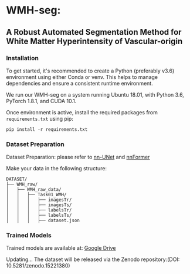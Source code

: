 # WMH-seg: 

## A Robust Automated Segmentation Method for White Matter Hyperintensity of Vascular-origin

### Installation
To get started, it's recommended to create a Python (preferably v3.6) environment using either Conda or venv. This helps to manage dependencies and ensure a consistent runtime environment.

We run our WMH-seg on a system running Ubuntu 18.01, with Python 3.6, PyTorch 1.8.1, and CUDA 10.1. 

Once environment is active, install the required packages from `requirements.txt` using pip:
```
pip install -r requirements.txt
```
### Dataset Preparation

Dataset Preparation: please refer to [nn-UNet](https://github.com/MIC-DKFZ/nnUNet/blob/master/documentation/dataset_format.md) and [nnFormer](https://github.com/282857341/nnFormer)

Make your data in the following structure:

    DATASET/
    ├── WMH_raw/
    │   ├── WMH_raw_data/
    │   │   ├── Task01_WMH/
    │   │   │   ├── imagesTr/
    │   │   │   ├── imagesTs/
    │   │   │   ├── labelsTr/
    │   │   │   ├── labelsTs/
    │   │   │   ├── dataset.json

### Trained Models
Trained models are available at: [Google Drive](https://drive.google.com/file/d/1OjS4nYBSqPFRSmn8MCzCh6gUaa77EvmK/view?usp=sharing)



Updating... 
The dataset will be released via the Zenodo repository:(DOI: 10.5281/zenodo.15221380)
